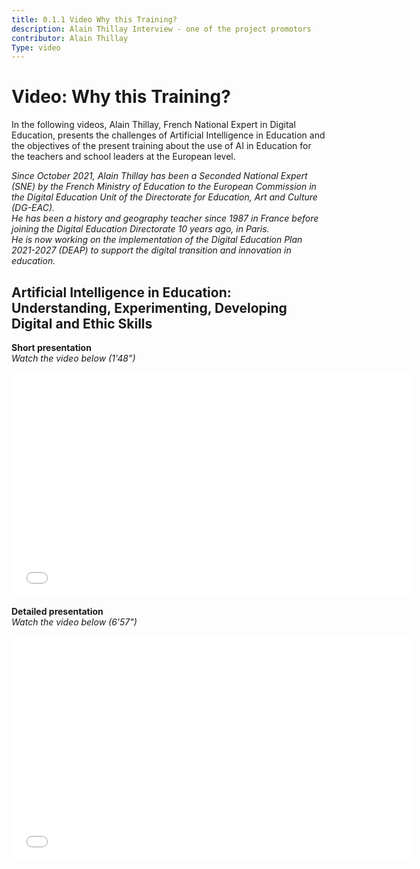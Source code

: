 ```yaml
---
title: 0.1.1 Video Why this Training?
description: Alain Thillay Interview - one of the project promotors
contributor: Alain Thillay
Type: video
---
```


# Video: Why this Training?
In the following videos, Alain Thillay, French National Expert in Digital Education, presents the challenges of Artificial Intelligence in Education and the objectives of the present training about the use of AI in Education for the teachers and school leaders at the European level.

*Since October 2021, Alain Thillay has been a Seconded National Expert (SNE) by the French Ministry of Education to the European Commission in the Digital Education Unit of the Directorate for Education, Art and Culture (DG-EAC).*  
*He has been a history and geography teacher since 1987 in France before joining the Digital Education Directorate 10 years ago, in Paris.*  
*He is now working on the implementation of the Digital Education Plan 2021-2027 (DEAP) to support the digital transition and innovation in education.*

## Artificial Intelligence in Education: Understanding, Experimenting, Developing Digital and Ethic Skills
**Short presentation**  
_Watch the video below (1'48")_

<center><iframe width="640" height="360" src="YT link" frameborder="0" allowfullscreen></iframe></center>


**Detailed presentation**  
_Watch the video below (6'57")_


<center><iframe width="640" height="360" src="YT link" frameborder="0" allowfullscreen></iframe></center>
